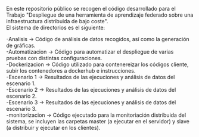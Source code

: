 En este repositorio público se recogen el código desarrollado para el Trabajo "Despliegue de una herramienta de aprendizaje federado sobre una infraestructura distribuida de bajo coste".  
El sistema de directorios es el siguiente:  

  -Analisis -> Código de análisis de datos recogidos, así como la generación de gráficas.  
  -Automatizacion -> Código para automatizar el despliegue de varias pruebas con distintas configuraciones.  
  -Dockerizacion -> Código utilizado para contenereizar los códigos cliente, subir los contenedores a dockerhub e instrucciones.  
  -Escenario 1 -> Resultados de las ejecuciones y análisis de datos del escenario 1.  
  -Escenario 2 -> Resultados de las ejecuciones y análisis de datos del escenario 2.  
  -Escenario 3 -> Resultados de las ejecuciones y análisis de datos del escenario 3.  
  -monitorizacion -> Código ejecutado para la monitoriación distribuida del sistema, se incluyen las carpetas master (a ejecutar en el servidor) y slave (a distribuir y ejecutar en los clientes).  

